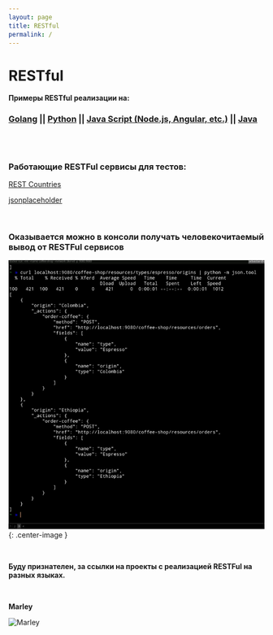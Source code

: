 ```yaml
---
layout: page
title: RESTful
permalink: /
---
```


# RESTful

**Примеры RESTful реализации на:**

<h3>
    <a href="/golang/">Golang</a> ||
    <a href="/python/">Python</a> ||
    <a href="/js/">Java Script (Node.js, Angular, etc.)</a> ||
    <a href="http://ws.javadev.ru">Java</a>
</h3>

<br/>
<br/>

### Работающие RESTFul сервисы для тестов:

<a href="https://restcountries.eu/rest/v2/all" rel="nofollow">REST Countries</a>

<a href="https://jsonplaceholder.typicode.com/" rel="nofollow">jsonplaceholder</a>

<br/>

### Оказывается можно в консоли получать человекочитаемый вывод от RESTFul сервисов

![Restful Python](/img/curl-python.png "Restful Python"){: .center-image }

<br/>

**Буду признателен, за ссылки на проекты с реализацией RESTFul на разных языках.**

<br/>

**Marley** <br/>

![Marley](http://img.fotografii.org/a3333333mail.gif "Marley")
